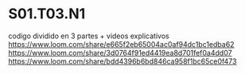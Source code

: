 # S01.T03.N1
codigo dividido en 3 partes + videos explicativos
https://www.loom.com/share/e665f2eb65004ac0af94dc1bc1edba62
https://www.loom.com/share/3d0764f91ed4419ea8d701fef0a4dd07
https://www.loom.com/share/bdd4396b6bd846ca958f1bc65ce0f473
